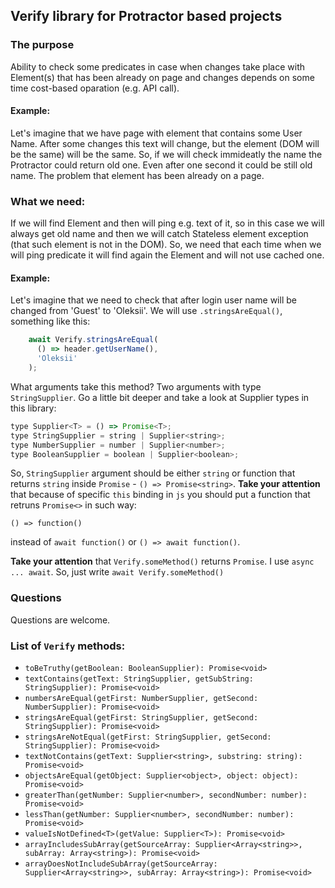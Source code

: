 ## Verify library for Protractor based projects
### The purpose
Ability to check some predicates in case when changes take place with Element(s) that has been already on page and changes depends on some time cost-based oparation (e.g. API call).
#### Example:
Let's imagine that we have page with element that contains some User Name. After some changes this text will change, but the element (DOM will be the same) will be the same. So, if we will check immideatly the name the Protractor could return old one. Even after one second it could be still old name. The problem that element has been already on a page.
### What we need:
If we will find Element and then will ping e.g. text of it, so in this case we will always get old name and then we will catch Stateless element exception (that such element is not in the DOM).
So, we need that each time when we will ping predicate it will find again the Element and will not use cached one.
#### Example:
Let's imagine that we need to check that after login user name will be changed from 'Guest' to 'Oleksii'. We will use `.stringsAreEqual()`, something like this:
```js
    await Verify.stringsAreEqual(
      () => header.getUserName(),
      'Oleksii'
    );
```
What arguments take this method? Two arguments with type `StringSupplier`. Go a little bit deeper and take a look at Supplier types in this library:
```js
type Supplier<T> = () => Promise<T>;
type StringSupplier = string | Supplier<string>;
type NumberSupplier = number | Supplier<number>;
type BooleanSupplier = boolean | Supplier<boolean>;
```
So, `StringSupplier` argument should be either `string` or function that returns `string` inside `Promise` - `() => Promise<string>`. 
**Take your attention** that because of specific `this` binding in `js` you should put a function that retruns `Promise<>` in such way: 
```
() => function()
```
instead of `await function()` or `() => await function()`.

**Take your attention** that `Verify.someMethod()` returns `Promise`. I use `async ... await`. So, just write `await Verify.someMethod()`

### Questions
Questions are welcome.

### List of `Verify` methods:
- `toBeTruthy(getBoolean: BooleanSupplier): Promise<void>`
- `textContains(getText: StringSupplier, getSubString: StringSupplier): Promise<void>`
- `numbersAreEqual(getFirst: NumberSupplier, getSecond: NumberSupplier): Promise<void>`
- `stringsAreEqual(getFirst: StringSupplier, getSecond: StringSupplier): Promise<void>`
- `stringsAreNotEqual(getFirst: StringSupplier, getSecond: StringSupplier): Promise<void>`
- `textNotContains(getText: Supplier<string>, substring: string): Promise<void>`
- `objectsAreEqual(getObject: Supplier<object>, object: object): Promise<void>`
- `greaterThan(getNumber: Supplier<number>, secondNumber: number): Promise<void>`
- `lessThan(getNumber: Supplier<number>, secondNumber: number): Promise<void>`
- `valueIsNotDefined<T>(getValue: Supplier<T>): Promise<void>`
- `arrayIncludesSubArray(getSourceArray: Supplier<Array<string>>, subArray: Array<string>): Promise<void>`
- `arrayDoesNotIncludeSubArray(getSourceArray: Supplier<Array<string>>, subArray: Array<string>): Promise<void>`
